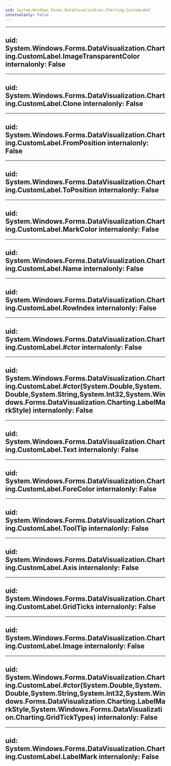 ```yaml
---
uid: System.Windows.Forms.DataVisualization.Charting.CustomLabel
internalonly: False
---
```


---
uid: System.Windows.Forms.DataVisualization.Charting.CustomLabel.ImageTransparentColor
internalonly: False
---

---
uid: System.Windows.Forms.DataVisualization.Charting.CustomLabel.Clone
internalonly: False
---

---
uid: System.Windows.Forms.DataVisualization.Charting.CustomLabel.FromPosition
internalonly: False
---

---
uid: System.Windows.Forms.DataVisualization.Charting.CustomLabel.ToPosition
internalonly: False
---

---
uid: System.Windows.Forms.DataVisualization.Charting.CustomLabel.MarkColor
internalonly: False
---

---
uid: System.Windows.Forms.DataVisualization.Charting.CustomLabel.Name
internalonly: False
---

---
uid: System.Windows.Forms.DataVisualization.Charting.CustomLabel.RowIndex
internalonly: False
---

---
uid: System.Windows.Forms.DataVisualization.Charting.CustomLabel.#ctor
internalonly: False
---

---
uid: System.Windows.Forms.DataVisualization.Charting.CustomLabel.#ctor(System.Double,System.Double,System.String,System.Int32,System.Windows.Forms.DataVisualization.Charting.LabelMarkStyle)
internalonly: False
---

---
uid: System.Windows.Forms.DataVisualization.Charting.CustomLabel.Text
internalonly: False
---

---
uid: System.Windows.Forms.DataVisualization.Charting.CustomLabel.ForeColor
internalonly: False
---

---
uid: System.Windows.Forms.DataVisualization.Charting.CustomLabel.ToolTip
internalonly: False
---

---
uid: System.Windows.Forms.DataVisualization.Charting.CustomLabel.Axis
internalonly: False
---

---
uid: System.Windows.Forms.DataVisualization.Charting.CustomLabel.GridTicks
internalonly: False
---

---
uid: System.Windows.Forms.DataVisualization.Charting.CustomLabel.Image
internalonly: False
---

---
uid: System.Windows.Forms.DataVisualization.Charting.CustomLabel.#ctor(System.Double,System.Double,System.String,System.Int32,System.Windows.Forms.DataVisualization.Charting.LabelMarkStyle,System.Windows.Forms.DataVisualization.Charting.GridTickTypes)
internalonly: False
---

---
uid: System.Windows.Forms.DataVisualization.Charting.CustomLabel.LabelMark
internalonly: False
---
